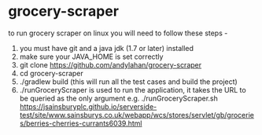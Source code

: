 # grocery-scraper

to run grocery scraper on linux you will need to follow these steps -

1. you must have git and a java jdk (1.7 or later) installed
2. make sure your JAVA_HOME is set correctly
3. git clone https://github.com/andylahan/grocery-scraper
4. cd grocery-scraper
5. ./gradlew build  (this will run all the test cases and build the project)
6. ./runGroceryScraper is used to run the application, it takes the URL to be queried as the only argument
    e.g. ./runGroceryScraper.sh https://jsainsburyplc.github.io/serverside-test/site/www.sainsburys.co.uk/webapp/wcs/stores/servlet/gb/groceries/berries-cherries-currants6039.html


